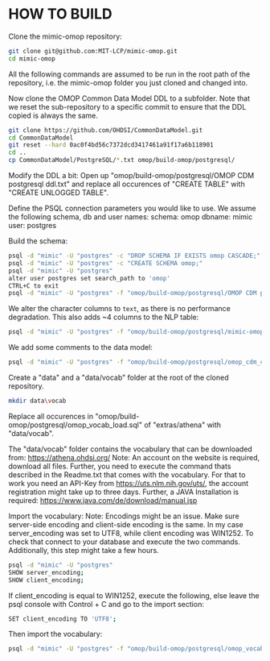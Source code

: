 HOW TO BUILD
============

Clone the mimic-omop repository:

```bash
git clone git@github.com:MIT-LCP/mimic-omop.git
cd mimic-omop
```

All the following commands are assumed to be run in the root path of the repository, i.e. the mimic-omop folder you just cloned and changed into.

Now clone the OMOP Common Data Model DDL to a subfolder. Note that we reset the sub-repository to a specific commit to ensure that the DDL copied is always the same.

```bash
git clone https://github.com/OHDSI/CommonDataModel.git
cd CommonDataModel
git reset --hard 0ac0f4bd56c7372dcd3417461a91f17a6b118901
cd ..
cp CommonDataModel/PostgreSQL/*.txt omop/build-omop/postgresql/
```

Modify the DDL a bit:
Open up "omop/build-omop/postgresql/OMOP CDM postgresql ddl.txt" and replace all occurences of "CREATE TABLE" with "CREATE UNLOGGED TABLE".

Define the PSQL connection parameters you would like to use.
We assume the following schema, db and user names:
schema: omop
dbname: mimic
user: postgres

Build the schema:

```bash
psql -d "mimic" -U "postgres" -c "DROP SCHEMA IF EXISTS omop CASCADE;"
psql -d "mimic" -U "postgres" -c "CREATE SCHEMA omop;"
psql -d "mimic" -U "postgres"
alter user postgres set search_path to 'omop'
CTRL+C to exit
psql -d "mimic" -U "postgres" -f "omop/build-omop/postgresql/OMOP CDM postgresql ddl.txt"
```

We alter the character columns to `text`, as there is no performance degradation. This also adds ~4 columns to the NLP table:

```bash
psql -d "mimic" -U "postgres" -f "omop/build-omop/postgresql/mimic-omop-alter.sql"
```

We add some comments to the data model:

```bash
psql -d "mimic" -U "postgres" -f "omop/build-omop/postgresql/omop_cdm_comments.sql"
```
Create a "data" and a "data/vocab" folder at the root of the cloned repository.

```bash
mkdir data\vocab
```

Replace all occurences in "omop/build-omop/postgresql/omop_vocab_load.sql" of "extras/athena" with "data/vocab". 

The "data/vocab" folder contains the vocabulary that can be downloaded from: https://athena.ohdsi.org/
Note: An account on the website is required, download all files. Further, you need to execute the command thats described in the Readme.txt that comes with the vocabulary. For that to work you need an API-Key from https://uts.nlm.nih.gov/uts/, the account registration might take up to three days. Further, a JAVA Installation is required: https://www.java.com/de/download/manual.jsp

Import the vocabulary:
Note: Encodings might be an issue. Make sure server-side encoding and client-side encoding is the same. In my case server_encoding was set to UTF8, while client encoding was WIN1252. To check that connect to your database and execute the two commands.
Additionally, this step might take a few hours.

```bash
psql -d "mimic" -U "postgres"
SHOW server_encoding;
SHOW client_encoding;
```

If client_encoding is equal to WIN1252, execute the following, else leave the psql console with Control + C and go to the import section:

```bash
SET client_encoding TO 'UTF8';
```

Then import the vocabulary:

```bash
psql -d "mimic" -U "postgres" -f "omop/build-omop/postgresql/omop_vocab_load.sql"
```
